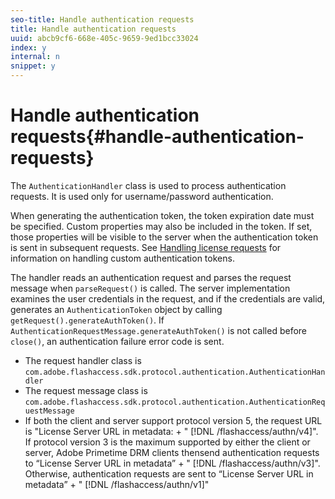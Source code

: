 ```yaml
---
seo-title: Handle authentication requests
title: Handle authentication requests
uuid: abcb9cf6-668e-405c-9659-9ed1bcc33024
index: y
internal: n
snippet: y
---
```


# Handle authentication requests{#handle-authentication-requests}

The `AuthenticationHandler` class is used to process authentication requests. It is used only for username/password authentication.

When generating the authentication token, the token expiration date must be specified. Custom properties may also be included in the token. If set, those properties will be visible to the server when the authentication token is sent in subsequent requests. See [Handling license requests](c_content-handling-license-reqs.md) for information on handling custom authentication tokens.

The handler reads an authentication request and parses the request message when `parseRequest()` is called. The server implementation examines the user credentials in the request, and if the credentials are valid, generates an `AuthenticationToken` object by calling `getRequest().generateAuthToken()`. If `AuthenticationRequestMessage.generateAuthToken()` is not called before `close()`, an authentication failure error code is sent.

* The request handler class is `com.adobe.flashaccess.sdk.protocol.authentication.AuthenticationHandler` 
* The request message class is `com.adobe.flashaccess.sdk.protocol.authentication.AuthenticationRequestMessage` 
* If both the client and server support protocol version 5, the request URL is "License Server URL in metadata: + " [!DNL /flashaccess/authn/v4]". If protocol version 3 is the maximum supported by either the client or server, Adobe Primetime DRM clients thensend authentication requests to “License Server URL in metadata” + " [!DNL /flashaccess/authn/v3]". Otherwise, authentication requests are sent to “License Server URL in metadata” + " [!DNL /flashaccess/authn/v1]"

